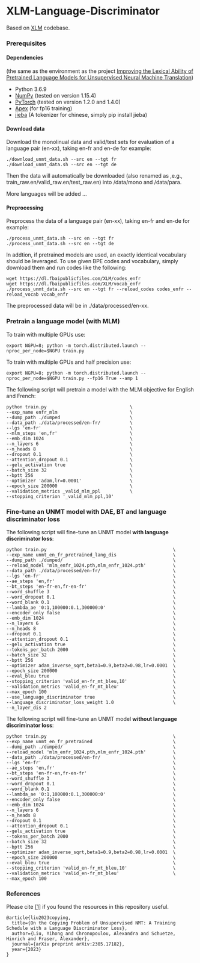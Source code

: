 # XLM-Language-Discriminator

Based on [XLM](https://github.com/facebookresearch/XLM) codebase.

### Prerequisites

#### Dependencies
(the same as the environment as the project [Improving the Lexical Ability of Pretrained Language Models for Unsupervised Neural Machine Translation](https://github.com/alexandra-chron/lexical_xlm_relm))

- Python 3.6.9
- [NumPy](http://www.numpy.org/) (tested on version 1.15.4)
- [PyTorch](http://pytorch.org/) (tested on version 1.2.0 and 1.4.0)
- [Apex](https://github.com/NVIDIA/apex#quick-start) (for fp16 training)
- [jieba](https://github.com/fxsjy/jieba) (A tokenizer for chinese, simply pip install jieba)

#### Download data

Download the monolinual data and valid/test sets for evaluation of a language pair (en-xx), taking en-fr and en-de for example:
```
./download_unmt_data.sh --src en --tgt fr
./download_unmt_data.sh --src en --tgt de
```
Then the data will automatically be downloaded (also renamed as ,e.g., train_raw.en/valid_raw.en/test_raw.en) into /data/mono and /data/para.

More languages will be added ...


#### Preprocessing

Preprocess the data of a language pair (en-xx), taking en-fr and en-de for example:
```
./process_unmt_data.sh --src en --tgt fr
./process_unmt_data.sh --src en --tgt de
```
In addtion, if pretrained models are used, an exactly identical vocabulary should be leveraged. To use given BPE codes and vocabulary, simply download them and run codes like the following:
```
wget https://dl.fbaipublicfiles.com/XLM/codes_enfr
wget https://dl.fbaipublicfiles.com/XLM/vocab_enfr
./process_unmt_data.sh --src en --tgt fr --reload_codes codes_enfr --reload_vocab vocab_enfr
```

The preprocessed data will be in ./data/processed/en-xx.

### Pretrain a language model (with MLM)

To train with multiple GPUs use:
```
export NGPU=8; python -m torch.distributed.launch --nproc_per_node=$NGPU train.py
```

To train with multiple GPUs and half precision use:
```
export NGPU=8; python -m torch.distributed.launch --nproc_per_node=$NGPU train.py --fp16 True --amp 1 
```

The following script will pretrain a model with the MLM objective for English and French:
```
python train.py                               \
--exp_name enfr_mlm                           \
--dump_path ./dumped                          \
--data_path ./data/processed/en-fr/           \ 
--lgs 'en-fr'                                 \
--mlm_steps 'en,fr'                           \
--emb_dim 1024                                \
--n_layers 6                                  \
--n_heads 8                                   \
--dropout 0.1                                 \
--attention_dropout 0.1                       \  
--gelu_activation true                        \
--batch_size 32                               \
--bptt 256                                    \
--optimizer 'adam,lr=0.0001'                  \ 
--epoch_size 200000                           \
--validation_metrics _valid_mlm_ppl           \ 
--stopping_criterion '_valid_mlm_ppl,10'      
```
### Fine-tune an UNMT model with DAE, BT and language discriminator loss

The following script will fine-tune an UNMT model **with language discriminator loss**:
```
python train.py                                               \
--exp_name unmt_en_fr_pretrained_lang_dis                     \
--dump_path ./dumped/                                         \
--reload_model 'mlm_enfr_1024.pth,mlm_enfr_1024.pth'          \
--data_path ./data/processed/en-fr/                           \
--lgs 'en-fr'                                                 \
--ae_steps 'en,fr'                                            \
--bt_steps 'en-fr-en,fr-en-fr'                                \
--word_shuffle 3                                              \
--word_dropout 0.1                                            \
--word_blank 0.1                                              \
--lambda_ae '0:1,100000:0.1,300000:0'                         \
--encoder_only false                                          \
--emb_dim 1024                                                \
--n_layers 6                                                  \
--n_heads 8                                                   \
--dropout 0.1                                                 \
--attention_dropout 0.1                                       \
--gelu_activation true                                        \
--tokens_per_batch 2000                                       \
--batch_size 32                                               \
--bptt 256                                                    \
--optimizer adam_inverse_sqrt,beta1=0.9,beta2=0.98,lr=0.0001  \
--epoch_size 200000                                           \
--eval_bleu true                                              \
--stopping_criterion 'valid_en-fr_mt_bleu,10'                 \
--validation_metrics 'valid_en-fr_mt_bleu'                    \
--max_epoch 100                                               \
--use_language_discriminator true                             \
--language_discriminator_loss_weight 1.0                      \
--n_layer_dis 2
```


The following script will fine-tune an UNMT model **without language discriminator loss**:
```
python train.py                                               \
--exp_name unmt_en_fr_pretrained                              \
--dump_path ./dumped/                                         \
--reload_model 'mlm_enfr_1024.pth,mlm_enfr_1024.pth'          \
--data_path ./data/processed/en-fr/                           \
--lgs 'en-fr'                                                 \
--ae_steps 'en,fr'                                            \
--bt_steps 'en-fr-en,fr-en-fr'                                \
--word_shuffle 3                                              \
--word_dropout 0.1                                            \
--word_blank 0.1                                              \
--lambda_ae '0:1,100000:0.1,300000:0'                         \
--encoder_only false                                          \
--emb_dim 1024                                                \
--n_layers 6                                                  \
--n_heads 8                                                   \
--dropout 0.1                                                 \
--attention_dropout 0.1                                       \
--gelu_activation true                                        \
--tokens_per_batch 2000                                       \
--batch_size 32                                               \
--bptt 256                                                    \
--optimizer adam_inverse_sqrt,beta1=0.9,beta2=0.98,lr=0.0001  \
--epoch_size 200000                                           \
--eval_bleu true                                              \
--stopping_criterion 'valid_en-fr_mt_bleu,10'                 \
--validation_metrics 'valid_en-fr_mt_bleu'                    \
--max_epoch 100                                               
```

### References

Please cite [[1]](https://arxiv.org/abs/2305.17182) if you found the resources in this repository useful.

```
@article{liu2023copying,
  title={On the Copying Problem of Unsupervised NMT: A Training Schedule with a Language Discriminator Loss},
  author={Liu, Yihong and Chronopoulou, Alexandra and Schuetze, Hinrich and Fraser, Alexander},
  journal={arXiv preprint arXiv:2305.17182},
  year={2023}
}
```